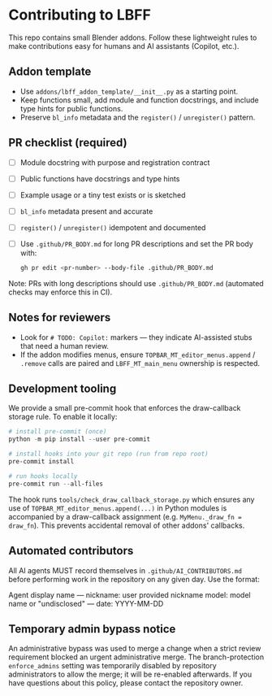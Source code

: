 # Contributing to LBFF

This repo contains small Blender addons. Follow these lightweight rules to make contributions easy for humans and AI assistants (Copilot, etc.).

## Addon template

- Use `addons/lbff_addon_template/__init__.py` as a starting point.
- Keep functions small, add module and function docstrings, and include type hints for public functions.
- Preserve `bl_info` metadata and the `register()` / `unregister()` pattern.

## PR checklist (required)

- [ ] Module docstring with purpose and registration contract
- [ ] Public functions have docstrings and type hints
- [ ] Example usage or a tiny test exists or is sketched
- [ ] `bl_info` metadata present and accurate
- [ ] `register()` / `unregister()` idempotent and documented

- [ ] Use `.github/PR_BODY.md` for long PR descriptions and set the PR body with:

  ```bash
  gh pr edit <pr-number> --body-file .github/PR_BODY.md
  ```

Note: PRs with long descriptions should use `.github/PR_BODY.md` (automated checks may enforce this in CI).

## Notes for reviewers

- Look for `# TODO: Copilot:` markers — they indicate AI-assisted stubs that need a human review.
- If the addon modifies menus, ensure `TOPBAR_MT_editor_menus.append` / `.remove` calls are paired and `LBFF_MT_main_menu` ownership is respected.

## Development tooling

We provide a small pre-commit hook that enforces the draw-callback storage rule. To enable it locally:

```powershell
# install pre-commit (once)
python -m pip install --user pre-commit

# install hooks into your git repo (run from repo root)
pre-commit install

# run hooks locally
pre-commit run --all-files
```

The hook runs `tools/check_draw_callback_storage.py` which ensures any use of `TOPBAR_MT_editor_menus.append(...)` in Python modules is accompanied by a draw-callback assignment (e.g. `MyMenu._draw_fn = draw_fn`). This prevents accidental removal of other addons' callbacks.

## Automated contributors

All AI agents MUST record themselves in `.github/AI_CONTRIBUTORS.md` before performing work in the repository on any given day. Use the format:

Agent display name — nickname: user provided nickname model: model name or "undisclosed" — date: YYYY-MM-DD

## Temporary admin bypass notice

An administrative bypass was used to merge a change when a strict review requirement blocked an urgent administrative merge. The branch-protection `enforce_admins` setting was temporarily disabled by repository administrators to allow the merge; it will be re-enabled afterwards. If you have questions about this policy, please contact the repository owner.
